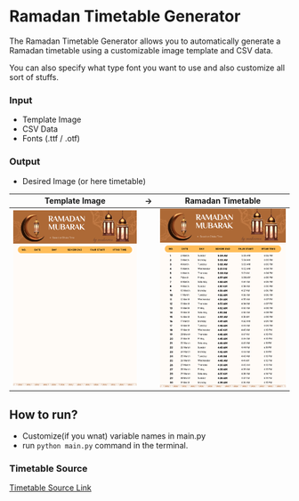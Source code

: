 # Ramadan Timetable Generator

The Ramadan Timetable Generator allows you to automatically generate a Ramadan timetable using a customizable image template and CSV data.

You can also specify what type font you want to use and also customize all sort of stuffs.

### Input
- Template Image
- CSV Data
- Fonts (.ttf / .otf)

### Output
- Desired Image (or here timetable)


| Template Image  |   →   |  Ramadan Timetable  |
|---------|------|---------|
| ![Image1](./input//template.png) | | ![Image2](./output/ramadan_schedule_filled.png) |

## How to run?
- Customize(if you wnat) variable names in main.py
- run `python main.py` command in the terminal.

### Timetable Source
[Timetable Source Link](https://inews.zoombangla.com/ramadan-calendar-2025/)